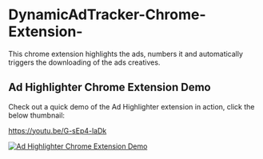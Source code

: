 # DynamicAdTracker-Chrome-Extension-
This chrome extension highlights the ads, numbers it and automatically triggers the downloading of the ads creatives.

## Ad Highlighter Chrome Extension Demo

Check out a quick demo of the Ad Highlighter extension in action, click the below thumbnail:

https://youtu.be/G-sEp4-laDk


[![Ad Highlighter Chrome Extension Demo](https://img.youtube.com/vi/G-sEp4-laDk/maxresdefault.jpg)](https://youtu.be/G-sEp4-laDk)
